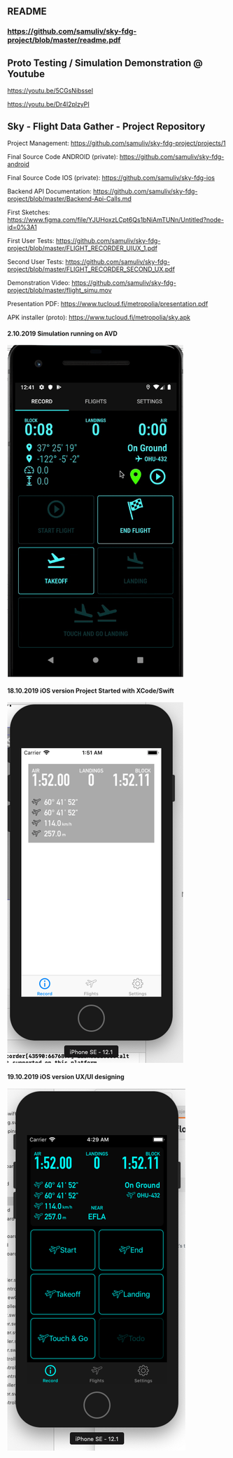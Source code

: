 ## README
### https://github.com/samuliv/sky-fdg-project/blob/master/readme.pdf

## Proto Testing / Simulation Demonstration @ Youtube
https://youtu.be/5CGsNibsseI

https://youtu.be/Dr4I2plzyPI

## Sky - Flight Data Gather - Project Repository

Project Management:
https://github.com/samuliv/sky-fdg-project/projects/1

Final Source Code ANDROID (private):
https://github.com/samuliv/sky-fdg-android

Final Source Code IOS (private):
https://github.com/samuliv/sky-fdg-ios

Backend API Documentation:
https://github.com/samuliv/sky-fdg-project/blob/master/Backend-Api-Calls.md

First Sketches:
https://www.figma.com/file/YJUHoxzLCpt6Qs1bNiAmTUNn/Untitled?node-id=0%3A1

First User Tests:
https://github.com/samuliv/sky-fdg-project/blob/master/FLIGHT_RECORDER_UIUX_1.pdf

Second User Tests:
https://github.com/samuliv/sky-fdg-project/blob/master/FLIGHT_RECORDER_SECOND_UX.pdf

Demonstration Video:
https://github.com/samuliv/sky-fdg-project/blob/master/flight_simu.mov

Presentation PDF:
https://www.tucloud.fi/metropolia/presentation.pdf

APK installer (proto):
https://www.tucloud.fi/metropolia/sky.apk

#### 2.10.2019 Simulation running on AVD
<img src="https://github.com/samuliv/sky-fdg-project/blob/master/simulation-running.gif">

#### 18.10.2019 iOS version Project Started with XCode/Swift
<img src="https://github.com/samuliv/sky-fdg-project/blob/master/Screenshot%202019-10-18%20at%201.55.20.png">

#### 19.10.2019 iOS version UX/UI designing
<img src="https://github.com/samuliv/sky-fdg-project/blob/master/Screenshot%202019-10-19%20at%204.29.49.png">
